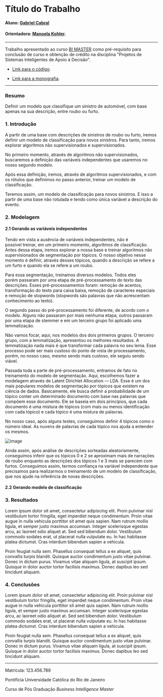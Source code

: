 # Título do Trabalho

#### Aluno: [Gabriel Cabral](https://github.com/cabralrgabriel )
#### Orientadora: [Manoela Kohler](https://github.com/manoelakohler).

---

Trabalho apresentado ao curso [BI MASTER](https://ica.puc-rio.ai/bi-master) como pré-requisito para conclusão de curso e obtenção de crédito na disciplina "Projetos de Sistemas Inteligentes de Apoio à Decisão".

<!-- para os links a seguir, caso os arquivos estejam no mesmo repositório que este README, não há necessidade de incluir o link completo: basta incluir o nome do arquivo, com extensão, que o GitHub completa o link corretamente -->
- [Link para o código](https://github.com/link_do_repositorio). <!-- caso não aplicável, remover esta linha -->

- [Link para a monografia](https://link_da_monografia.com). <!-- caso não aplicável, remover esta linha -->


---

### Resumo

Definir um modelo que classifique um sinistro de automóvel, com base apenas na sua descrição, entre roubo ou furto.

### 1. Introdução

A partir de uma base com descrições de sinistros de roubo ou furto, iremos definir um modelo de classificação para novos sinistros. Para tanto, iremos explorar algoritmos não supervisionados e supervisionados.

No primeiro momento, através de algoritmos não supervisionados, buscaremos a definição das variáveis independentes que usaremos no nosso segundo modelo.

Após essa definição, iremos, através de algoritmos supervisionados, e com os rótulos que definimos no passo anterior, treinar um modelo de classificação.

Teremos assim, um modelo de classificação para novos sinistros. E isso a partir de uma base não rotulada e tendo como única variável a descrição do evento.

### 2. Modelagem

#### 2.1 Gerando as variáveis independentes

Tendo em vista a ausência de variáveis independentes, não é possível treinar, em um primeiro momento, algoritmos de classificação. Antes dessa etapa, iremos explorar a nossa base e treinar algoritmos não supervisionados de segmentação por tópicos. O nosso objetivo nesse momento é definir, através desses tópicos, quando a descrição se refere a um furto e quando ela se refere a um roubo.

Para essa segmentação, treinamos diversos modelos. Todos eles porém passaram por uma etapa de pré-processamento do texto das descrições. Esses pré-processamentos foram: remoção de acentos, transformação do texto para caixa baixa, remoção de caracteres especiais e remoção de stopwords (stopwords são palavras que não acrescentam conhecimento ao texto).

O segundo passo do pré-processamento foi diferente, de acordo com o modelo. Alguns não passaram por mais nenhuma etapa, outros passaram por uma etapa de stemmer e em um terceiro grupo foi aplicado uma lemmatização.

Não vamos focar, aqui, nos modelos dos dois primeiros grupos. O terceiro grupo, com a lemmatização, apresentou os melhores resultados. A lemmatização nada mais é que transformar cada palavra no seu lema. Esse processo pode ser mais custoso do ponto de vista de processamento, porém, no nosso caso, mesmo sendo mais custoso, ele seguiu sendo viável.

Passada toda a parte de pré-processamento, entramos de fato no treinamento do modelo de segmentação. Aqui, escolhemos fazer a modelagem através de Latent Dirichlet Allocation — LDA. Esse é um dos mais populares modelos de segmentação por tópicos que existem na ciência de dados. Basicamente, ele busca definir a probabilidade de um tópico conter um determinado documento com base nas palavras que compõem esse documento. Ele se baseia em dois princípios, que cada documento é uma mistura de tópicos (com mais ou menos identificação com cada tópico) e cada tópico é uma mistura de palavras.

No nosso caso, após alguns testes, conseguimos definir 4 tópicos como o número ideal. As nuvens de palavras de cada tópico nos ajuda a entender os mesmos.

![image](https://user-images.githubusercontent.com/85505337/137609850-1cb39c51-0295-4848-95fc-6658a4313dd4.png)

Ainda assim, após análise de descrições sorteadas aleatoriamente, conseguimos inferir que os tópicos 0 e 2 se aproximam mais de narrações de roubo enquanto as descrições dos tópicos 1 e 3 mais se parecem com furtos. Conseguimos assim, termos confiança na variável independente que precisamos para realizarmos o treinamento de um modelo de classificação, que nos ajude na inferência de novas descrições.

#### 2.2 Gerando modelo de classificação


### 3. Resultados

Lorem ipsum dolor sit amet, consectetur adipiscing elit. Proin pulvinar nisl vestibulum tortor fringilla, eget imperdiet neque condimentum. Proin vitae augue in nulla vehicula porttitor sit amet quis sapien. Nam rutrum mollis ligula, et semper justo maximus accumsan. Integer scelerisque egestas arcu, ac laoreet odio aliquet at. Sed sed bibendum dolor. Vestibulum commodo sodales erat, ut placerat nulla vulputate eu. In hac habitasse platea dictumst. Cras interdum bibendum sapien a vehicula.

Proin feugiat nulla sem. Phasellus consequat tellus a ex aliquet, quis convallis turpis blandit. Quisque auctor condimentum justo vitae pulvinar. Donec in dictum purus. Vivamus vitae aliquam ligula, at suscipit ipsum. Quisque in dolor auctor tortor facilisis maximus. Donec dapibus leo sed tincidunt aliquam.

### 4. Conclusões

Lorem ipsum dolor sit amet, consectetur adipiscing elit. Proin pulvinar nisl vestibulum tortor fringilla, eget imperdiet neque condimentum. Proin vitae augue in nulla vehicula porttitor sit amet quis sapien. Nam rutrum mollis ligula, et semper justo maximus accumsan. Integer scelerisque egestas arcu, ac laoreet odio aliquet at. Sed sed bibendum dolor. Vestibulum commodo sodales erat, ut placerat nulla vulputate eu. In hac habitasse platea dictumst. Cras interdum bibendum sapien a vehicula.

Proin feugiat nulla sem. Phasellus consequat tellus a ex aliquet, quis convallis turpis blandit. Quisque auctor condimentum justo vitae pulvinar. Donec in dictum purus. Vivamus vitae aliquam ligula, at suscipit ipsum. Quisque in dolor auctor tortor facilisis maximus. Donec dapibus leo sed tincidunt aliquam.

---

Matrícula: 123.456.789

Pontifícia Universidade Católica do Rio de Janeiro

Curso de Pós Graduação *Business Intelligence Master*
